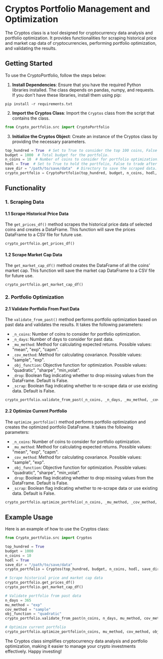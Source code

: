 # Cryptos Portfolio Management and Optimization

The Cryptos class is a tool designed for cryptocurrency data analysis and portfolio optimization. It provides functionalities for scraping historical price and market cap data of cryptocurrencies, performing portfolio optimization, and validating the results.

## Getting Started

To use the CryptoPortfolio, follow the steps below:

1. **Install Dependencies**: Ensure that you have the required Python libraries installed. The class depends on pandas, numpy, and requests. If you don't have these libraries, install them using pip:

```
pip install -r requirements.txt
```

2. **Import the Cryptos Class**: Import the `Cryptos` class from the script that contains the class.

```python
from Crypto_portfolio.src import CryptoPortfolio
```

3. **Initialize the Cryptos Object**: Create an instance of the Cryptos class by providing the necessary parameters.

```python
top_hundred = True  # Set to True to consider the top 100 coins, False to consider all cryptocurrencies.
budget = 1000  # Total budget for the portfolio.
n_coins = 10  # Number of coins to consider for portfolio optimization.
hodl = True  # Set to True to hold the portfolio, False to trade after one year of investment.
save_dir = "/path/to/save/data"  # Directory to save the scraped data.
crypto_portfolio = CryptoPortfolio(top_hundred, budget, n_coins, hodl, save_dir)
```

## Functionality

### 1. Scraping Data

#### 1.1 Scrape Historical Price Data

The `get_prices_df()` method scrapes the historical price data of selected coins and creates a DataFrame. This function will save the prices DataFrame to a CSV file for future use.

```python
crypto_portfolio.get_prices_df()
```

#### 1.2 Scrape Market Cap Data

The `get_market_cap_df()` method creates the DataFrame of all the coins' market cap. This function will save the market cap DataFrame to a CSV file for future use.

```python
crypto_portfolio.get_market_cap_df()
```

### 2. Portfolio Optimization

#### 2.1 Validate Portfolio From Past Data

The `validate_from_past()` method performs portfolio optimization based on past data and validates the results. It takes the following parameters:

- `_n_coins`: Number of coins to consider for portfolio optimization.
- `_n_days`: Number of days to consider for past data.
- `_mu_method`: Method for calculating expected returns. Possible values: "mean", "exp", "capm".
- `_cov_method`: Method for calculating covariance. Possible values: "sample", "exp".
- `_obj_function`: Objective function for optimization. Possible values: "quadratic", "sharpe", "min_volat".
- `_drop`: Boolean flag indicating whether to drop missing values from the DataFrame. Default is False.
- `_scrap`: Boolean flag indicating whether to re-scrape data or use existing data. Default is False.

```python
crypto_portfolio.validate_from_past(_n_coins, _n_days, _mu_method, _cov_method, _obj_function, _drop, _scrap=False)
```

#### 2.2 Optimize Current Portfolio

The `optimize_portfolio()` method performs portfolio optimization and creates the optimized portfolio DataFrame. It takes the following parameters:

- `_n_coins`: Number of coins to consider for portfolio optimization.
- `_mu_method`: Method for calculating expected returns. Possible values: "mean", "exp", "capm".
- `_cov_method`: Method for calculating covariance. Possible values: "sample", "exp".
- `_obj_function`: Objective function for optimization. Possible values: "quadratic", "sharpe", "min_volat".
- `_drop`: Boolean flag indicating whether to drop missing values from the DataFrame. Default is False.
- `_scrap`: Boolean flag indicating whether to re-scrape data or use existing data. Default is False.

```python
crypto_portfolio.optimize_portfolio(_n_coins, _mu_method, _cov_method, _obj_function, _drop=False, _scrap=False)
```

## Example Usage

Here is an example of how to use the Cryptos class:

```python
from Crypto_portfolio.src import Cryptos

top_hundred = True
budget = 1000
n_coins = 10
hodl = True
save_dir = "/path/to/save/data"
crypto_portfolio = Cryptos(top_hundred, budget, n_coins, hodl, save_dir)

# Scrape historical price and market cap data
crypto_portfolio.get_prices_df()
crypto_portfolio.get_market_cap_df()

# Validate portfolio from past data
n_days = 365
mu_method = "exp"
cov_method = "sample"
obj_function = "quadratic"
crypto_portfolio.validate_from_past(n_coins, n_days, mu_method, cov_method, obj_function)

# Optimize current portfolio
crypto_portfolio.optimize_portfolio(n_coins, mu_method, cov_method, obj_function)
```

The Cryptos class simplifies cryptocurrency data analysis and portfolio optimization, making it easier to manage your crypto investments effectively. Happy investing!